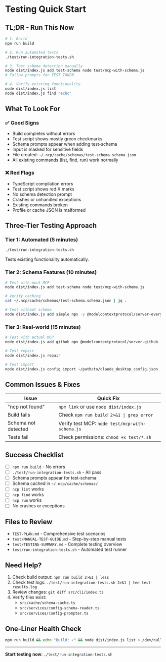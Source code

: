# Testing Quick Start

## TL;DR - Run This Now

```bash
# 1. Build
npm run build

# 2. Run automated tests
./test/run-integration-tests.sh

# 3. Test schema detection manually
node dist/index.js add test-schema node test/mcp-with-schema.js
# Follow prompts for TEST_TOKEN

# 4. Verify existing functionality
node dist/index.js list
node dist/index.js find "echo"
```

## What To Look For

### ✅ Good Signs
- Build completes without errors
- Test script shows mostly green checkmarks
- Schema prompts appear when adding test-schema
- Input is masked for sensitive fields
- File created: `~/.ncp/cache/schemas/test-schema.schema.json`
- All existing commands (list, find, run) work normally

### ❌ Red Flags
- TypeScript compilation errors
- Test script shows red X marks
- No schema detection prompt
- Crashes or unhandled exceptions
- Existing commands broken
- Profile or cache JSON is malformed

## Three-Tier Testing Approach

### Tier 1: Automated (5 minutes)
```bash
./test/run-integration-tests.sh
```
Tests existing functionality automatically.

### Tier 2: Schema Features (10 minutes)
```bash
# Test with mock MCP
node dist/index.js add test-schema node test/mcp-with-schema.js

# Verify caching
cat ~/.ncp/cache/schemas/test-schema.schema.json | jq .

# Test without schema
node dist/index.js add simple npx -y @modelcontextprotocol/server-everything
```

### Tier 3: Real-world (15 minutes)
```bash
# Test with actual MCP
node dist/index.js add github npx @modelcontextprotocol/server-github

# Test repair
node dist/index.js repair

# Test import
node dist/index.js config import ~/path/to/claude_desktop_config.json
```

## Common Issues & Fixes

| Issue | Quick Fix |
|-------|-----------|
| "ncp not found" | `npm link` or use `node dist/index.js` |
| Build fails | Check `npm run build 2>&1 \| grep error` |
| Schema not detected | Verify test MCP: `node test/mcp-with-schema.js` |
| Tests fail | Check permissions: `chmod +x test/*.sh` |

## Success Checklist

- [ ] `npm run build` - No errors
- [ ] `./test/run-integration-tests.sh` - All pass
- [ ] Schema prompts appear for test-schema
- [ ] Schema cached in `~/.ncp/cache/schemas/`
- [ ] `ncp list` works
- [ ] `ncp find` works
- [ ] `ncp run` works
- [ ] No crashes or exceptions

## Files to Review

- `TEST-PLAN.md` - Comprehensive test scenarios
- `test/MANUAL-TEST-GUIDE.md` - Step-by-step manual tests
- `test/TESTING-SUMMARY.md` - Complete testing overview
- `test/run-integration-tests.sh` - Automated test runner

## Need Help?

1. Check build output: `npm run build 2>&1 | less`
2. Check test logs: `./test/run-integration-tests.sh 2>&1 | tee test-results.log`
3. Review changes: `git diff src/cli/index.ts`
4. Verify files exist:
   - `src/cache/schema-cache.ts`
   - `src/services/config-schema-reader.ts`
   - `src/services/config-prompter.ts`

## One-Liner Health Check

```bash
npm run build && echo "Build: ✓" && node dist/index.js list > /dev/null && echo "List: ✓" && node dist/index.js find "test" > /dev/null && echo "Find: ✓" && echo "All basic checks passed!"
```

---

**Start testing now**: `./test/run-integration-tests.sh`
